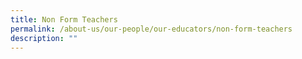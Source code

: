 ```yaml
---
title: Non Form Teachers
permalink: /about-us/our-people/our-educators/non-form-teachers
description: ""
---
```

